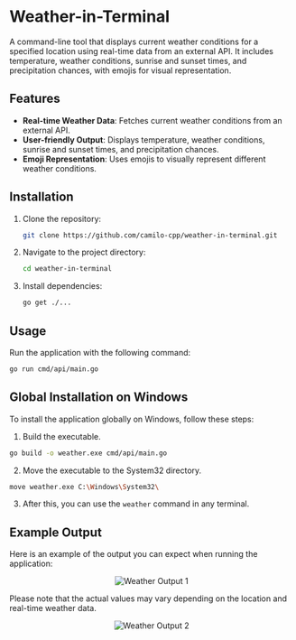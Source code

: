 # Weather-in-Terminal

A command-line tool that displays current weather conditions for a specified location using real-time data from an external API. It includes temperature, weather conditions, sunrise and sunset times, and precipitation chances, with emojis for visual representation.

## Features

- **Real-time Weather Data**: Fetches current weather conditions from an external API.
- **User-friendly Output**: Displays temperature, weather conditions, sunrise and sunset times, and precipitation chances.
- **Emoji Representation**: Uses emojis to visually represent different weather conditions.

## Installation

1. Clone the repository:
   ```sh
   git clone https://github.com/camilo-cpp/weather-in-terminal.git
   ```
2. Navigate to the project directory:
   ```sh
   cd weather-in-terminal
   ```
3. Install dependencies:
   ```sh
   go get ./...
   ```

## Usage

Run the application with the following command:

```sh
go run cmd/api/main.go
```

## Global Installation on Windows

To install the application globally on Windows, follow these steps:

1. Build the executable.

```sh
go build -o weather.exe cmd/api/main.go
```

2. Move the executable to the System32 directory.

```sh
move weather.exe C:\Windows\System32\
```

3. After this, you can use the `weather` command in any terminal.

## Example Output

Here is an example of the output you can expect when running the application:

<div align="center">

![Weather Output 1](https://res.cloudinary.com/dpbb73v5v/image/upload/v1724468314/weather/pxxlogns5vrsda68isls.png)

</div>

Please note that the actual values may vary depending on the location and real-time weather data.

<div align="center">

![Weather Output 2](https://res.cloudinary.com/dpbb73v5v/image/upload/v1724468314/weather/zlhdrrdbkadbsshqzjlg.png)

</div>
